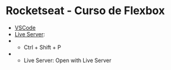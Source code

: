 # Rocketseat - Curso de Flexbox

- [VSCode](https://code.visualstudio.com/)
- [Live Server](https://marketplace.visualstudio.com/items?itemName=ritwickdey.LiveServer):
- - Ctrl + Shift + P
- - Live Server: Open with Live Server

